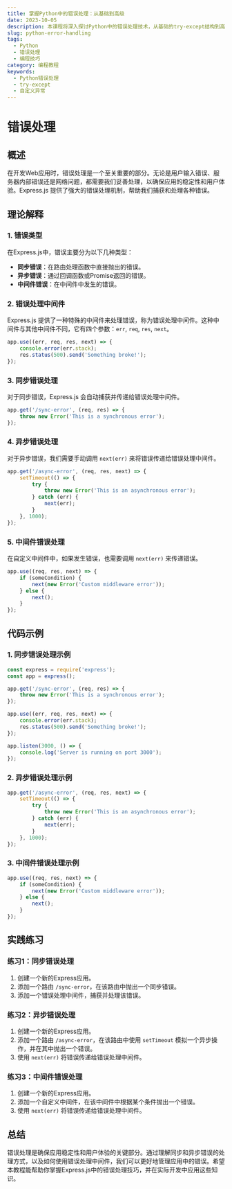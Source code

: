 ```yaml
---
title: 掌握Python中的错误处理：从基础到高级
date: 2023-10-05
description: 本课程将深入探讨Python中的错误处理技术，从基础的try-except结构到高级的自定义异常处理，帮助你编写更健壮的代码。
slug: python-error-handling
tags:
  - Python
  - 错误处理
  - 编程技巧
category: 编程教程
keywords:
  - Python错误处理
  - try-except
  - 自定义异常
---
```


# 错误处理

## 概述

在开发Web应用时，错误处理是一个至关重要的部分。无论是用户输入错误、服务器内部错误还是网络问题，都需要我们妥善处理，以确保应用的稳定性和用户体验。Express.js 提供了强大的错误处理机制，帮助我们捕获和处理各种错误。

## 理论解释

### 1. 错误类型

在Express.js中，错误主要分为以下几种类型：

- **同步错误**：在路由处理函数中直接抛出的错误。
- **异步错误**：通过回调函数或Promise返回的错误。
- **中间件错误**：在中间件中发生的错误。

### 2. 错误处理中间件

Express.js 提供了一种特殊的中间件来处理错误，称为错误处理中间件。这种中间件与其他中间件不同，它有四个参数：`err`, `req`, `res`, `next`。

```javascript
app.use((err, req, res, next) => {
    console.error(err.stack);
    res.status(500).send('Something broke!');
});
```

### 3. 同步错误处理

对于同步错误，Express.js 会自动捕获并传递给错误处理中间件。

```javascript
app.get('/sync-error', (req, res) => {
    throw new Error('This is a synchronous error');
});
```

### 4. 异步错误处理

对于异步错误，我们需要手动调用 `next(err)` 来将错误传递给错误处理中间件。

```javascript
app.get('/async-error', (req, res, next) => {
    setTimeout(() => {
        try {
            throw new Error('This is an asynchronous error');
        } catch (err) {
            next(err);
        }
    }, 1000);
});
```

### 5. 中间件错误处理

在自定义中间件中，如果发生错误，也需要调用 `next(err)` 来传递错误。

```javascript
app.use((req, res, next) => {
    if (someCondition) {
        next(new Error('Custom middleware error'));
    } else {
        next();
    }
});
```

## 代码示例

### 1. 同步错误处理示例

```javascript
const express = require('express');
const app = express();

app.get('/sync-error', (req, res) => {
    throw new Error('This is a synchronous error');
});

app.use((err, req, res, next) => {
    console.error(err.stack);
    res.status(500).send('Something broke!');
});

app.listen(3000, () => {
    console.log('Server is running on port 3000');
});
```

### 2. 异步错误处理示例

```javascript
app.get('/async-error', (req, res, next) => {
    setTimeout(() => {
        try {
            throw new Error('This is an asynchronous error');
        } catch (err) {
            next(err);
        }
    }, 1000);
});
```

### 3. 中间件错误处理示例

```javascript
app.use((req, res, next) => {
    if (someCondition) {
        next(new Error('Custom middleware error'));
    } else {
        next();
    }
});
```

## 实践练习

### 练习1：同步错误处理

1. 创建一个新的Express应用。
2. 添加一个路由 `/sync-error`，在该路由中抛出一个同步错误。
3. 添加一个错误处理中间件，捕获并处理该错误。

### 练习2：异步错误处理

1. 创建一个新的Express应用。
2. 添加一个路由 `/async-error`，在该路由中使用 `setTimeout` 模拟一个异步操作，并在其中抛出一个错误。
3. 使用 `next(err)` 将错误传递给错误处理中间件。

### 练习3：中间件错误处理

1. 创建一个新的Express应用。
2. 添加一个自定义中间件，在该中间件中根据某个条件抛出一个错误。
3. 使用 `next(err)` 将错误传递给错误处理中间件。

## 总结

错误处理是确保应用稳定性和用户体验的关键部分。通过理解同步和异步错误的处理方式，以及如何使用错误处理中间件，我们可以更好地管理应用中的错误。希望本教程能帮助你掌握Express.js中的错误处理技巧，并在实际开发中应用这些知识。